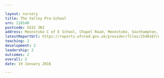 ```yaml
---

layout: nursery
title: The Valley Pre-School
urn: 110140
postcode: SO32 3NJ
address: Meonstoke C of E School, Chapel Road, Meonstoke, Southampton, Hampshire, SO32 3NJ
latestReportUrl: https://reports.ofsted.gov.uk/provider/files/2540167/urn/110140.pdf
teaching: 2
development: 2
leadership: 2
outcomes: 2
overall: 2
date: 19 January 2016

---
```

